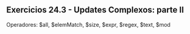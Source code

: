 <h2>Exercicios 24.3 - Updates Complexos: parte II</h2>

<p>
Operadores: $all, $elemMatch, $size, $expr, $regex, $text, $mod
</p>



